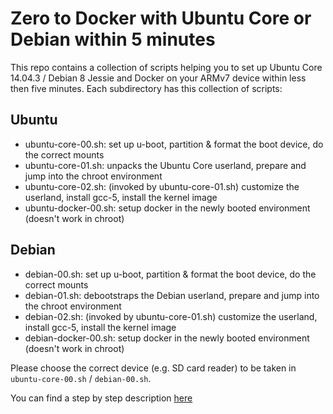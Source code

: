 # Zero to Docker with Ubuntu Core or Debian within 5 minutes

This repo contains a collection of scripts helping you to set up Ubuntu Core 14.04.3 / Debian 8 Jessie and Docker 
on your ARMv7 device within less then five minutes. Each subdirectory has this collection of scripts: 

## Ubuntu
- ubuntu-core-00.sh: set up u-boot, partition & format the boot device, do the correct mounts
- ubuntu-core-01.sh: unpacks the Ubuntu Core userland, prepare and jump into the chroot environment
- ubuntu-core-02.sh: (invoked by ubuntu-core-01.sh) customize the userland, install gcc-5, install the kernel image
- ubuntu-docker-00.sh: setup docker in the newly booted environment (doesn't work in chroot)

## Debian
- debian-00.sh: set up u-boot, partition & format the boot device, do the correct mounts
- debian-01.sh: debootstraps the Debian userland, prepare and jump into the chroot environment
- debian-02.sh: (invoked by ubuntu-core-01.sh) customize the userland, install gcc-5, install the kernel image
- debian-docker-00.sh: setup docker in the newly booted environment (doesn't work in chroot)

Please choose the correct device (e.g. SD card reader) to be taken in `ubuntu-core-00.sh` / `debian-00.sh`.

You can find a step by step description [here](http://forum.odroid.com/viewtopic.php?p=91036#p91036)
